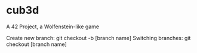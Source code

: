 # cub3d
A 42 Project, a Wolfenstein-like game

Create new branch: git checkout -b [branch name]
Switching branches: git checkout [branch name]